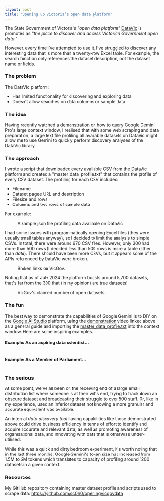 ```yaml
---
layout: post
title: "Opening up Victoria’s open data platform"
---
```




The State Government of Victoria's _"open data platform"_ <a href="https://www.data.vic.gov.au/about-datavic">DataVic</a> is promoted as _"the place to discover and access Victorian Government open data."_

However, every time I’ve attempted to use it, I’ve struggled to discover any interesting data that is more than a twenty-row Excel table. For example, the search function only references the dataset description, not the dataset name or fields.

### The problem
The DataVic platform:
- Has limited functionality for discovering and exploring data
- Doesn't allow searches on data columns or sample data

### The idea
Having recently watched a <a href="https://www.youtube.com/watch?v=PwFrN3dFiwY">demonstration</a> on how to query Google Gemini Pro's large context window, I realised that with some web scraping and data preparation, a large text file profiling all available datasets on DataVic might allow me to use Gemini to quickly perform discovery analyses of the DataVic library.

### The approach
I wrote a script that downloaded every available CSV from the DataVic platform and created a "master_data_profile.txt" that contains the profile of every CSV dataset. The profiling for each CSV included:
- Filename
- Dataset pagee URL and description
- Filesize and rows
- Columns and two rows of sample data

For example:

<figure>
  <img src="/assets/vicopendata/sample_json_2.png" alt="" loading="lazy">
  <figcaption>
    A sample json file profiling data available on DataVic
  </figcaption>
</figure>

I had some issues with programmatically opening Excel files (they were usually small tables anyway), so I decided to limit the analysis to simple CSVs. In total, there were around 670 CSV files. However, only 300 had more than 500 rows (I decided less than 500 rows is more a table rather than _data_). There should have been more CSVs, but it appears some of the APIs referenced by DataVic were broken.

<figure>
  <img src="/assets/vicopendata/nodata.png" alt="" loading="lazy">
  <figcaption>
    Broken links on VicGov.
  </figcaption>
</figure>

Noting that as of July 2024 the platform boasts around 5,700 datasets, that's far from the 300 that (in my opinion) are true datasets!

<figure>
  <img src="/assets/vicopendata/searches_main.png" alt="" loading="lazy">
  <figcaption>
    VicGov's claimed number of open datasets.
  </figcaption>
</figure>

### The fun
The best way to demonstrate the capabilities of Google Gemini is to DIY on the <a href="https://aistudio.google.com">Google AI Studio</a> platform, using the <a href="https://www.youtube.com/watch?v=PwFrN3dFiwY">demonstration</a> video linked above as a general guide and importing the <a href="https://github.com/sc0h0/openingvicgovdata/blob/main/master_data_profile.txt">master_data_profile.txt</a> into the context window. Here are some inspiring examples.

#### Example: As an aspiring data scientist...

<figure>
  <img src="/assets/vicopendata/eg_datascientist.png" alt="" loading="lazy">
</figure>

#### Example: As a Member of Parliament...

<figure>
  <img src="/assets/vicopendata/example2.png" alt="" loading="lazy">
</figure>


### The serious
At some point, we've all been on the receiving end of a large email distribution list where someone is at their wit's end, trying to track down an obscure dataset and broadcasting their struggle to over 500 staff. Or, like in my experience, used an inferior dataset not knowing a more granular and accurate equivalent was available.

An internal _data discovery tool_ having capabilities like those demonstrated above could drive business efficiency in terms of effort to identify and acquire accurate and relevant data, as well as promoting awareness of organisational data, and innovating with data that is otherwise under-utilised.

While this was a quick and dirty bedroom experiment, it's worth noting that in the last three months, Google Gemini's token size has increased from 1.5M to 2M tokens which translates to capacity of profiling around 1200 datasets in a given context.

### Resources
My GitHub repository containing master dataset profile and scripts used to scrape data: https://github.com/sc0h0/openingvicgovdata

